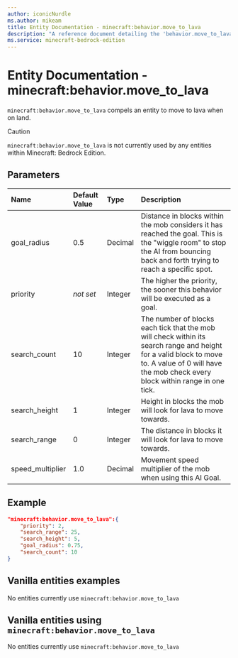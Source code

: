 ```yaml
---
author: iconicNurdle
ms.author: mikeam
title: Entity Documentation - minecraft:behavior.move_to_lava
description: "A reference document detailing the 'behavior.move_to_lava' entity goal"
ms.service: minecraft-bedrock-edition
---
```


# Entity Documentation - minecraft:behavior.move_to_lava

`minecraft:behavior.move_to_lava` compels an entity to move to lava when on land.

> [!CAUTION]
> `minecraft:behavior.move_to_lava` is not currently used by any entities within Minecraft: Bedrock Edition.

## Parameters

|Name |Default Value  |Type  |Description  |
|:----------|:----------|:----------|:----------|
|goal_radius| 0.5| Decimal| Distance in blocks within the mob considers it has reached the goal. This is the "wiggle room" to stop the AI from bouncing back and forth trying to reach a specific spot. |
|priority|*not set*|Integer|The higher the priority, the sooner this behavior will be executed as a goal.|
|search_count| 10| Integer| The number of blocks each tick that the mob will check within its search range and height for a valid block to move to. A value of 0 will have the mob check every block within range in one tick. |
|search_height| 1| Integer| Height in blocks the mob will look for lava to move towards. |
|search_range| 0| Integer| The distance in blocks it will look for lava to move towards. |
|speed_multiplier| 1.0| Decimal| Movement speed multiplier of the mob when using this AI Goal. |

## Example

```json
"minecraft:behavior.move_to_lava":{
    "priority": 2,
    "search_range": 25,
    "search_height": 5,
    "goal_radius": 0.75,
    "search_count": 10
}
```

## Vanilla entities examples

No entities currently use `minecraft:behavior.move_to_lava`

## Vanilla entities using `minecraft:behavior.move_to_lava`

No entities currently use `minecraft:behavior.move_to_lava`
